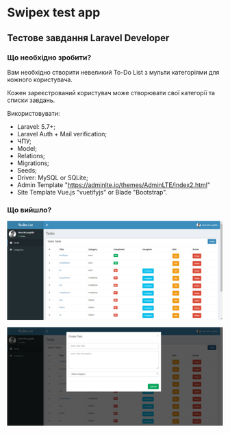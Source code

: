 # Swipex test app

## Тестове завдання Laravel Developer 

### Що необхідно зробити?

Вам необхідно створити невеликий To-Do List з мульти категоріями для кожного користувача.

Кожен зареєстрований користувач може створювати свої категорії та списки завдань.

Використовувати:

* Laravel: 5.7+;
* Laravel Auth + Mail verification;
* ЧПУ;
* Model;
* Relations;
* Migrations;
* Seeds;
* Driver: MySQL or SQLite;
* Admin Template "https://adminlte.io/themes/AdminLTE/index2.html" 
* Site Template Vue.js "vuetifyjs" or Blade "Bootstrap".

### Що вийшло?

![Tasks screenshot](/public/images/screenshots/2019-07-10_192057.jpg)

![Tasks create screenshot](/public/images/screenshots/2019-07-10_192128.jpg)
